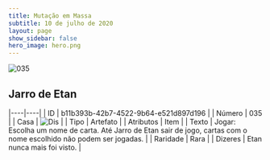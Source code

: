 ```yaml
---
title: Mutação em Massa
subtitle: 10 de julho de 2020
layout: page
show_sidebar: false
hero_image: hero.png
---
```


![035](https://cdn.keyforgegame.com/media/card_front/pt/479_035_P7VQ83Q2RVGQ_pt.png)

## Jarro de Etan

|----|----|
| ID | b11b393b-42b7-4522-9b64-e521d897d196 |
| Número | 035 |
| Casa | ![Dis](https://archonarcana.com/images/thumb/e/e8/Dis.png/22px-Dis.png "Dis") |
| Tipo | Artefato |
| Atributos | Item |
| Texto | Jogar: Escolha um nome de carta. Até Jarro de Etan sair de jogo, cartas com o nome escolhido não podem ser jogadas. |
| Raridade | Rara |
| Dizeres | Etan nunca mais foi visto. |
